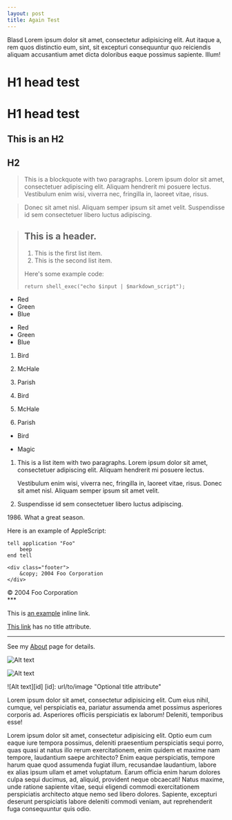 ```yaml
---
layout: post
title: Again Test
---
```


Blasd 	Lorem ipsum dolor sit amet, consectetur adipisicing elit. Aut itaque a, rem quos distinctio eum, sint, sit excepturi consequuntur quo reiciendis aliquam accusantium amet dicta doloribus eaque possimus sapiente. Illum!

# H1 head test #

H1 head test
============

This is an H2
-------------

## H2 ##

> This is a blockquote with two paragraphs. Lorem ipsum dolor sit amet,
consectetuer adipiscing elit. Aliquam hendrerit mi posuere lectus.
Vestibulum enim wisi, viverra nec, fringilla in, laoreet vitae, risus.

> Donec sit amet nisl. Aliquam semper ipsum sit amet velit. Suspendisse
id sem consectetuer libero luctus adipiscing.

> ## This is a header.
> 
> 1.   This is the first list item.
> 2.   This is the second list item.
> 
> Here's some example code:
> 
>     return shell_exec("echo $input | $markdown_script");

*   Red
*   Green
*   Blue

-   Red
-   Green
-   Blue

1.  Bird
2.  McHale
3.  Parish

3. Bird
1. McHale
8. Parish


*   Bird

*   Magic

1.  This is a list item with two paragraphs. Lorem ipsum dolor
    sit amet, consectetuer adipiscing elit. Aliquam hendrerit
    mi posuere lectus.

    Vestibulum enim wisi, viverra nec, fringilla in, laoreet
    vitae, risus. Donec sit amet nisl. Aliquam semper ipsum
    sit amet velit.

2.  Suspendisse id sem consectetuer libero luctus adipiscing.

1986\. What a great season.

Here is an example of AppleScript:

    tell application "Foo"
        beep
    end tell

    <div class="footer">
        &copy; 2004 Foo Corporation
    </div>

<div class="foot">
&copy; 2004 Foo Corporation
</div>    
***

This is [an example](http://example.com/ "Title") inline link.

[This link](http://example.net/) has no title attribute.

***

See my [About](/about/) page for details.   

![Alt text](/path/to/img.jpg)

![Alt text](/path/to/img.jpg "Optional title")

![Alt text][id]
[id]: url/to/image  "Optional title attribute"



Lorem ipsum dolor sit amet, consectetur adipisicing elit. Cum eius nihil, cumque, vel perspiciatis ea, pariatur assumenda amet possimus asperiores corporis ad. Asperiores officiis perspiciatis ex laborum! Deleniti, temporibus esse!

Lorem ipsum dolor sit amet, consectetur adipisicing elit. Optio eum cum eaque iure tempora possimus, deleniti praesentium perspiciatis sequi porro, quas quasi at natus illo rerum exercitationem, enim quidem et maxime nam tempore, laudantium saepe architecto? Enim eaque perspiciatis, tempore harum quae quod assumenda fugiat illum, recusandae laudantium, labore ex alias ipsum ullam et amet voluptatum. Earum officia enim harum dolores culpa sequi ducimus, ad, aliquid, provident neque obcaecati! Natus maxime, unde ratione sapiente vitae, sequi eligendi commodi exercitationem perspiciatis architecto atque nemo sed libero dolores. Sapiente, excepturi deserunt perspiciatis labore deleniti commodi veniam, aut reprehenderit fuga consequuntur quis odio.

